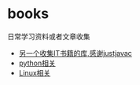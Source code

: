 # books
日常学习资料或者文章收集

- [另一个收集IT书籍的库,感谢justjavac](https://github.com/justjavac/free-programming-books-zh_CN)
- [python相关](python.md)
- [Linux相关](linux.md)
